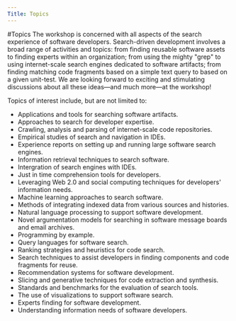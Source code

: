 ```yaml
---
Title: Topics
---
```

#Topics
The workshop is concerned with all aspects of the search experience of software developers. Search-driven development involves a broad range of activities and topics: from finding reusable software assets to finding experts within an organization; from using the mighty "grep" to using internet-scale search engines dedicated to software artifacts; from finding matching code fragments based on a simple text query to based on a given unit-test. We are looking forward to exciting and stimulating discussions about all these ideas&mdash;and much more&mdash;at the workshop!

Topics of interest include, but are not limited to:


-  Applications and tools for searching software artifacts.
-  Approaches to search for developer expertise.
-  Crawling, analysis and parsing of internet-scale code repositories.
-  Empirical studies of search and navigation in IDEs.
-  Experience reports on setting up and running large software search engines.
-  Information retrieval techniques to search software.
-  Intergration of search engines with IDEs.
-  Just in time comprehension tools for developers.
-  Leveraging Web 2.0 and social computing techniques for developers' information needs.
-  Machine learning approaches to search software.
-  Methods of integrating indexed data from various sources and histories.
-  Natural language processing to support software development.
-  Novel argumentation models for searching in software message boards and email archives.
-  Programming by example.
-  Query languages for software search.
-  Ranking strategies and heuristics for code search.
-  Search techniques to assist developers in finding components and code fragments for reuse.
-  Recommendation systems for software development.
-  Slicing and generative techniques for code extraction and synthesis.
-  Standards and benchmarks for the evaluation of search tools.
-  The use of visualizations to support software search.
-  Experts finding for software development.
-  Understanding information needs of software developers.

